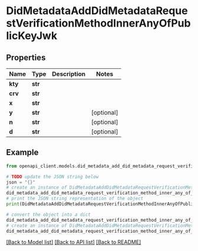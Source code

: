 # DidMetadataAddDidMetadataRequestVerificationMethodInnerAnyOfPublicKeyJwk


## Properties

Name | Type | Description | Notes
------------ | ------------- | ------------- | -------------
**kty** | **str** |  | 
**crv** | **str** |  | 
**x** | **str** |  | 
**y** | **str** |  | [optional] 
**n** | **str** |  | [optional] 
**d** | **str** |  | [optional] 

## Example

```python
from openapi_client.models.did_metadata_add_did_metadata_request_verification_method_inner_any_of_public_key_jwk import DidMetadataAddDidMetadataRequestVerificationMethodInnerAnyOfPublicKeyJwk

# TODO update the JSON string below
json = "{}"
# create an instance of DidMetadataAddDidMetadataRequestVerificationMethodInnerAnyOfPublicKeyJwk from a JSON string
did_metadata_add_did_metadata_request_verification_method_inner_any_of_public_key_jwk_instance = DidMetadataAddDidMetadataRequestVerificationMethodInnerAnyOfPublicKeyJwk.from_json(json)
# print the JSON string representation of the object
print(DidMetadataAddDidMetadataRequestVerificationMethodInnerAnyOfPublicKeyJwk.to_json())

# convert the object into a dict
did_metadata_add_did_metadata_request_verification_method_inner_any_of_public_key_jwk_dict = did_metadata_add_did_metadata_request_verification_method_inner_any_of_public_key_jwk_instance.to_dict()
# create an instance of DidMetadataAddDidMetadataRequestVerificationMethodInnerAnyOfPublicKeyJwk from a dict
did_metadata_add_did_metadata_request_verification_method_inner_any_of_public_key_jwk_from_dict = DidMetadataAddDidMetadataRequestVerificationMethodInnerAnyOfPublicKeyJwk.from_dict(did_metadata_add_did_metadata_request_verification_method_inner_any_of_public_key_jwk_dict)
```
[[Back to Model list]](../README.md#documentation-for-models) [[Back to API list]](../README.md#documentation-for-api-endpoints) [[Back to README]](../README.md)


